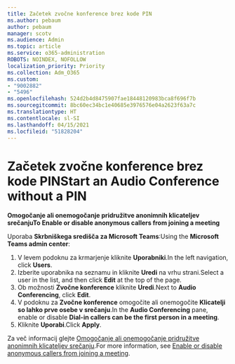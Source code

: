 ```yaml
---
title: Začetek zvočne konference brez kode PIN
ms.author: pebaum
author: pebaum
manager: scotv
ms.audience: Admin
ms.topic: article
ms.service: o365-administration
ROBOTS: NOINDEX, NOFOLLOW
localization_priority: Priority
ms.collection: Adm_O365
ms.custom:
- "9002882"
- "5496"
ms.openlocfilehash: 524d2b4d8475907fae18448120983bca8f696f7b
ms.sourcegitcommit: 8bc60ec34bc1e40685e3976576e04a2623f63a7c
ms.translationtype: HT
ms.contentlocale: sl-SI
ms.lasthandoff: 04/15/2021
ms.locfileid: "51828204"
---
```

# <a name="start-an-audio-conference-without-a-pin"></a><span data-ttu-id="7c75d-102">Začetek zvočne konference brez kode PIN</span><span class="sxs-lookup"><span data-stu-id="7c75d-102">Start an Audio Conference without a PIN</span></span>

<span data-ttu-id="7c75d-103">**Omogočanje ali onemogočanje pridružitve anonimnih klicateljev srečanju**</span><span class="sxs-lookup"><span data-stu-id="7c75d-103">**To Enable or disable anonymous callers from joining a meeting**</span></span>

<span data-ttu-id="7c75d-104">Uporaba **Skrbniškega središča za Microsoft Teams**:</span><span class="sxs-lookup"><span data-stu-id="7c75d-104">Using the **Microsoft Teams admin center**:</span></span>

1. <span data-ttu-id="7c75d-105">V levem podoknu za krmarjenje kliknite **Uporabniki**.</span><span class="sxs-lookup"><span data-stu-id="7c75d-105">In the left navigation, click **Users**.</span></span>
2. <span data-ttu-id="7c75d-106">Izberite uporabnika na seznamu in kliknite **Uredi** na vrhu strani.</span><span class="sxs-lookup"><span data-stu-id="7c75d-106">Select a user in the list, and then click **Edit** at the top of the page.</span></span>
3. <span data-ttu-id="7c75d-107">Ob možnosti **Zvočne konference** kliknite **Uredi**.</span><span class="sxs-lookup"><span data-stu-id="7c75d-107">Next to **Audio Conferencing**, click **Edit**.</span></span>
4. <span data-ttu-id="7c75d-108">V podoknu za **Zvočne konference** omogočite ali onemogočite **Klicatelji so lahko prve osebe v srečanju**.</span><span class="sxs-lookup"><span data-stu-id="7c75d-108">In the **Audio Conferencing** pane, enable or disable **Dial-in callers can be the first person in a meeting**.</span></span>
5. <span data-ttu-id="7c75d-109">Kliknite **Uporabi**.</span><span class="sxs-lookup"><span data-stu-id="7c75d-109">Click **Apply**.</span></span>

<span data-ttu-id="7c75d-110">Za več informacij glejte [Omogočanje ali onemogočanje pridružitve anonimnih klicateljev srečanju](https://docs.microsoft.com/microsoftteams/start-an-audio-conference-over-the-phone-without-a-pin-in-teams).</span><span class="sxs-lookup"><span data-stu-id="7c75d-110">For more information, see [Enable or disable anonymous callers from joining a meeting](https://docs.microsoft.com/microsoftteams/start-an-audio-conference-over-the-phone-without-a-pin-in-teams).</span></span>
